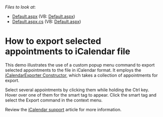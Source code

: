 <!-- default file list -->
*Files to look at*:

* [Default.aspx](./CS/WebSite/Default.aspx) (VB: [Default.aspx](./VB/WebSite/Default.aspx))
* [Default.aspx.cs](./CS/WebSite/Default.aspx.cs) (VB: [Default.aspx](./VB/WebSite/Default.aspx))
<!-- default file list end -->
# How to export selected appointments to iCalendar file


<p>This demo illustrates the use of a custom popup menu command to export selected appointments to the file in iCalendar format. It employs the <a href="http://www.devexpress.com/Help/Content.aspx?help=XtraScheduler&document=DevExpressXtraScheduleriCalendariCalendarExporter_ctortopic1.htm">iCalendarExporter Constructor</a>, which takes a collection of appointments for export.</p><p>Select several appointments by clicking them while holding the Ctrl key.  Hover over one of them for the smart tag to appear. Click the smart tag and select the Export command in the context menu.</p><p>Review the <a href="http://www.devexpress.com/Help/Content.aspx?help=XtraScheduler&document=CustomDocument4744.htm">iCalendar support</a> article for more information.</p>

<br/>


